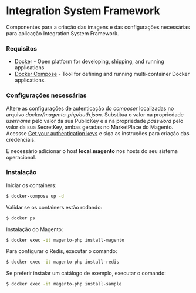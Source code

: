 # Integration System Framework

Componentes para a criação das imagens e das configurações necessárias para aplicação Integration System Framework.

### Requisitos
* [Docker] - Open platform for developing, shipping, and running applications
* [Docker Compose] - Tool for defining and running multi-container Docker applications.

### Configurações necessárias
Altere as configurações de autenticação do _composer_ localizadas no arquivo _docker/magento-php/auth.json_.
Substitua o valor __<public-key>__ na propriedade _username_ pelo valor da sua PublicKey e a __<secret-key>__ na propriedade _password_ pelo valor da sua SecretKey, ambas geradas no MarketPlace do Magento.
Acessse [Get your authentication keys](https://devdocs.magento.com/guides/v2.4/install-gde/prereq/connect-auth.html) e siga as instruções para criação das credenciais.

É necessário adicionar o host __local.magento__ nos hosts do seu sistema operacional.

### Instalação
Iniciar os containers:
```sh
$ docker-compose up -d
```
Validar se os containers estão rodando:
```sh
$ docker ps
```
Instalação do Magento:
```sh
$ docker exec -it magento-php install-magento
```
Para configurar o Redis, executar o comando:
```sh
$ docker exec -it magento-php install-redis
```
Se preferir instalar um catálogo de exemplo, executar o comando:
```sh
$ docker exec -it magento-php install-sample
```

[Docker]: <https://docs.docker.com/get-docker/>
[Docker Compose]: <https://docs.docker.com/compose/>